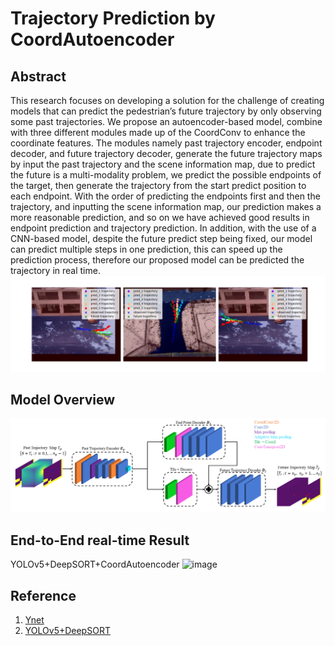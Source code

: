 # Trajectory Prediction by CoordAutoencoder
## Abstract
This research focuses on developing a solution for the challenge of creating models that can predict the pedestrian’s future trajectory by only observing some past trajectories. We propose an autoencoder-based model, combine with three different modules made up of the CoordConv to enhance the coordinate features. The modules namely past trajectory encoder, endpoint decoder, and future trajectory decoder, generate the future trajectory maps by input the past trajectory and the scene information map, due to predict the future is a multi-modality problem, we predict the possible endpoints of the target, then generate the trajectory from the start predict position to each endpoint. With the order of predicting the endpoints first and then the trajectory, and inputting the scene information map, our prediction makes a more reasonable prediction, and so on we have achieved good results in endpoint prediction and trajectory prediction. In addition, with the use of a CNN-based model, despite the future predict step being fixed, our model can predict multiple steps in one prediction, this can speed up the prediction process, therefore our proposed model can be predicted the trajectory in real time.
![image](https://github.com/ycchen218/TrajCoordAE/blob/master/git_image/traj.png)
## Model Overview
![image](https://github.com/ycchen218/TrajCoordAE/blob/master/git_image/model_overview.png)
## End-to-End real-time Result
YOLOv5+DeepSORT+CoordAutoencoder
![image](https://github.com/ycchen218/TrajCoordAE/blob/master/git_image/movie.gif)
## Reference
1. [Ynet](https://github.com/HarshayuGirase/Human-Path-Prediction)<br>
2. [YOLOv5+DeepSORT](https://github.com/HowieMa/DeepSORT_YOLOv5_Pytorch)
